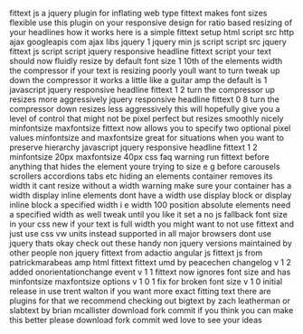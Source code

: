 fittext js a jquery plugin for inflating web type fittext makes font sizes flexible use this plugin on your responsive design for ratio based resizing of your headlines how it works here is a simple fittext setup html script src http ajax googleapis com ajax libs jquery 1 jquery min js script script src jquery fittext js script script jquery responsive headline fittext script your text should now fluidly resize by default font size 1 10th of the elements width the compressor if your text is resizing poorly youll want to turn tweak up down the compressor it works a little like a guitar amp the default is 1 javascript jquery responsive headline fittext 1 2 turn the compressor up resizes more aggressively jquery responsive headline fittext 0 8 turn the compressor down resizes less aggressively this will hopefully give you a level of control that might not be pixel perfect but resizes smoothly nicely minfontsize maxfontsize fittext now allows you to specify two optional pixel values minfontsize and maxfontsize great for situations when you want to preserve hierarchy javascript jquery responsive headline fittext 1 2 minfontsize 20px maxfontsize 40px css faq warning run fittext before anything that hides the element youre trying to size e g before carousels scrollers accordions tabs etc hiding an elements container removes its width it cant resize without a width warning make sure your container has a width display inline elements dont have a width use display block or display inline block a specified width i e width 100 position absolute elements need a specified width as well tweak until you like it set a no js fallback font size in your css new if your text is full width you might want to not use fittext and just use css vw units instead supported in all major browsers dont use jquery thats okay check out these handy non jquery versions maintained by other people non jquery fittext from adactio angular js fittext js from patrickmarabeas amp html fittext fittext umd by peacechen changelog v 1 2 added onorientationchange event v 1 1 fittext now ignores font size and has minfontsize maxfontsize options v 1 0 1 fix for broken font size v 1 0 initial release in use trent walton if you want more exact fitting text there are plugins for that we recommend checking out bigtext by zach leatherman or slabtext by brian mcallister download fork commit if you think you can make this better please download fork commit wed love to see your ideas